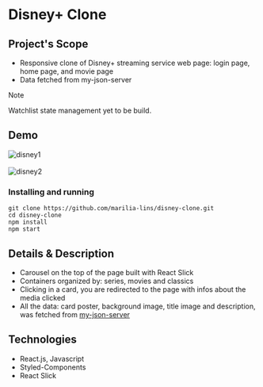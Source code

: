 # Disney+ Clone

## Project's Scope

* Responsive clone of Disney+ streaming service web page: login page, home page, and movie page
* Data fetched from my-json-server
> [!NOTE]  
> Watchlist state management yet to be build.

## Demo
![disney1](https://github.com/marilia-lins/disney-clone/assets/121808358/7d36de37-f632-46ae-a2a8-2eebcbd08db6)
<br/>
<br/>
![disney2](https://github.com/marilia-lins/disney-clone/assets/121808358/1f926e6b-aed6-41ca-ab1a-0e2f29d18b49)

### Installing and running
```
git clone https://github.com/marilia-lins/disney-clone.git
cd disney-clone
npm install
npm start
```

## Details & Description

* Carousel on the top of the page built with React Slick
* Containers organized by: series, movies and classics
* Clicking in a card, you are redirected to the page with infos about the media clicked
* All the data: card poster, background image, title image and description, was fetched from [my-json-server](https://my-json-server.typicode.com/marilia-lins/disney-api)

## Technologies

* React.js, Javascript
* Styled-Components
* React Slick
